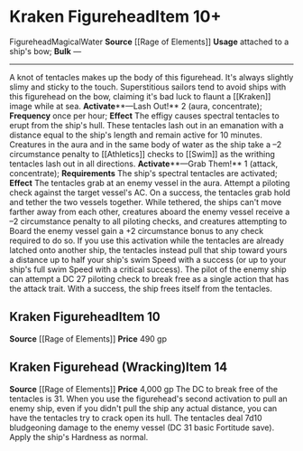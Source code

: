 ﻿---
ac: null
actions: null
alignment: null
base_item: null
bulk: null
burrow_speed: null
climb_speed: null
damage: null
deity: null
duration: null
element: Water
favored_weapon: null
fly_speed: null
fortitude: null
frequency: null
hands: null
hardness: null
hp: null
id: '2628'
item_category: Figurehead
item_subcategory: null
land_speed: null
level: '14'
max_speed: null
name: Kraken Figurehead
onset: null
price: 4,000 gp
range: null
rarity: Common
reflex: null
requirement: null
resistance: null
saving_throw: null
school: null
size: null
source: '[[DATABASE/source/Rage of Elements|Rage of Elements]]'
spell: null
stage: null
subcategory: figurehead
swim_speed: null
trait:
- '[[DATABASE/trait/Figurehead|Figurehead]]'
- '[[DATABASE/trait/Magical|Magical]]'
- '[[DATABASE/trait/Water|Water]]'
trigger: null
type: Item
usage: attached to a ship's bow
weapon_category: null
weapon_group: null
weapon_type: null

---
# Kraken Figurehead<span class="item-type">Item 10+</span>

<span class="item-trait">Figurehead</span><span class="item-trait">Magical</span><span class="item-trait">Water</span>
**Source** [[Rage of Elements]]
**Usage** attached to a ship's bow; **Bulk** —

---
A knot of tentacles makes up the body of this figurehead. It's always slightly slimy and sticky to the touch. Superstitious sailors tend to avoid ships with this figurehead on the bow, claiming it's bad luck to flaunt a [[Kraken]] image while at sea.
**Activate****—Lash Out!** <span class="action-icon">2</span> (aura, concentrate); **Frequency** once per hour; **Effect** The effigy causes spectral tentacles to erupt from the ship's hull. These tentacles lash out in an emanation with a distance equal to the ship's length and remain active for 10 minutes. Creatures in the aura and in the same body of water as the ship take a –2 circumstance penalty to [[Athletics]] checks to [[Swim]] as the writhing tentacles lash out in all directions.
**Activate****—Grab Them!** <span class="action-icon">1</span> (attack, concentrate); **Requirements** The ship's spectral tentacles are activated; **Effect** The tentacles grab at an enemy vessel in the aura. Attempt a piloting check against the target vessel's AC. On a success, the tentacles grab hold and tether the two vessels together. While tethered, the ships can't move farther away from each other, creatures aboard the enemy vessel receive a –2 circumstance penalty to all piloting checks, and creatures attempting to Board the enemy vessel gain a +2 circumstance bonus to any check required to do so. 
If you use this activation while the tentacles are already latched onto another ship, the tentacles instead pull that ship toward yours a distance up to half your ship's swim Speed with a success (or up to your ship's full swim Speed with a critical success).
 The pilot of the enemy ship can attempt a DC 27 piloting check to break free as a single action that has the attack trait. With a success, the ship frees itself from the tentacles.

## Kraken Figurehead<span class="item-type">Item 10</span>

**Source** [[Rage of Elements]]
**Price** 490 gp

## Kraken Figurehead (Wracking)<span class="item-type">Item 14</span>

**Source** [[Rage of Elements]]
**Price** 4,000 gp
The DC to break free of the tentacles is 31. When you use the figurehead's second activation to pull an enemy ship, even if you didn't pull the ship any actual distance, you can have the tentacles try to crack open its hull. The tentacles deal 7d10 bludgeoning damage to the enemy vessel (DC 31 basic Fortitude save). Apply the ship's Hardness as normal.